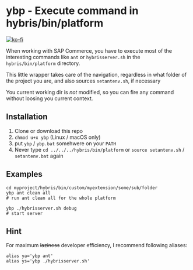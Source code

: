 # ybp - Execute command in hybris/bin/platform
[![ko-fi](https://www.ko-fi.com/img/githubbutton_sm.svg)](https://ko-fi.com/W7W7VS24)

When working with SAP Commerce, you have to execute most of the interesting
commands like `ant` or `hybrisserver.sh` in the `hybris/bin/platform` directory.

This little wrapper takes care of the navigation, regardless in what folder of the 
project you are, and also sources `setantenv.sh`, if necessary

You current working dir is *not* modified, so you can fire any command without loosing you current context.

## Installation

1. Clone or download this repo
1. `chmod u+x ybp` (Linux / macOS only)
1. put `ybp` / `ybp.bat` somehwere on your `PATH`
1. Never type `cd ../../../hybris/bin/platform` or `source setantenv.sh` / `setantenv.bat` again

## Examples

```
cd myproject/hybris/bin/custom/myextension/some/sub/folder
ybp ant clean all
# run ant clean all for the whole platform

ybp ./hybrisserver.sh debug
# start server
```

## Hint

For maximum ~~laziness~~ developer efficiency, I recommend following aliases:

```
alias ya='ybp ant'
alias ys='ybp ./hybrisserver.sh'
```
